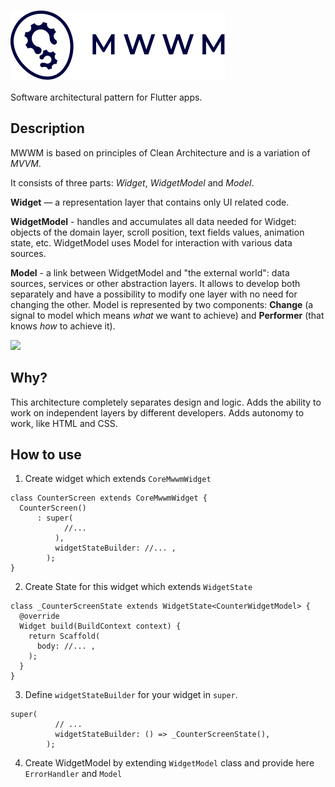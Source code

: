 <!--![logo](logo.gif)-->

# <img src="logo.png" title="logo" align="middle"/>

Software architectural pattern for Flutter apps.

## Description

MWWM is based on principles of Clean Architecture and is a variation of *MVVM*.

It consists of three parts: *Widget*, *WidgetModel* and *Model*.

**Widget** — a representation layer that contains only UI related code. 

**WidgetModel** - handles and accumulates all data needed for Widget:
objects of the domain layer, scroll position, text fields values, animation state, etc.
WidgetModel uses Model for interaction with various data sources.

**Model** - a link between WidgetModel and "the external world": data sources,
services or other abstraction layers. It allows to develop both separately and have
a possibility to modify one layer with no need for changing the other. Model is
represented by two components: **Change** (a signal to model which means *what* we want
to achieve) and **Performer** (that knows *how* to achieve it).

![](doc/images/mwwm.png) 

## Why?

This architecture completely separates design and logic. Adds the ability to work on independent layers by different developers. Adds autonomy to work, like HTML and CSS.

##  How to use

1. Create widget which extends `CoreMwwmWidget`
```
class CounterScreen extends CoreMwwmWidget {
  CounterScreen()
      : super(
            //...
          ),
          widgetStateBuilder: //... ,
        );
}
```
2. Create State for this widget which extends `WidgetState`
```
class _CounterScreenState extends WidgetState<CounterWidgetModel> {
  @override
  Widget build(BuildContext context) {
    return Scaffold(
      body: //... ,
    );
  }
}
```
3. Define `widgetStateBuilder` for your widget in `super`. 
```
super(
          // ...
          widgetStateBuilder: () => _CounterScreenState(),
        );
``` 
4. Create WidgetModel by extending `WidgetModel` class and provide here `ErrorHandler` and `Model`
